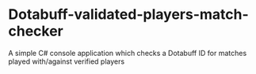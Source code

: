 Dotabuff-validated-players-match-checker
========================================
A simple C# console application which checks a Dotabuff ID for matches played with/against verified players
